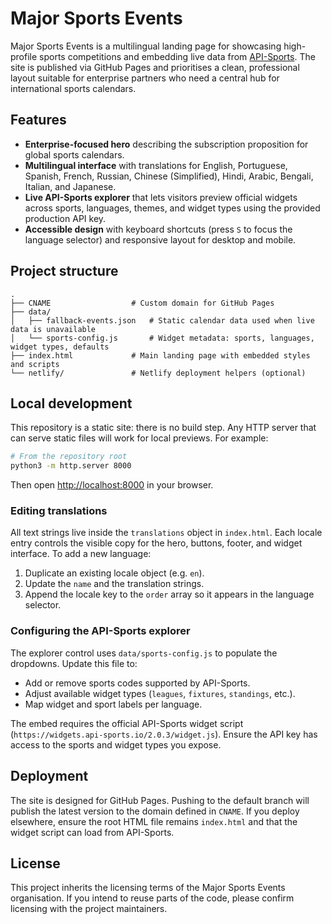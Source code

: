 # Major Sports Events

Major Sports Events is a multilingual landing page for showcasing high-profile sports competitions and embedding live data from [API-Sports](https://dashboard.api-football.com/). The site is published via GitHub Pages and prioritises a clean, professional layout suitable for enterprise partners who need a central hub for international sports calendars.

## Features

- **Enterprise-focused hero** describing the subscription proposition for global sports calendars.
- **Multilingual interface** with translations for English, Portuguese, Spanish, French, Russian, Chinese (Simplified), Hindi, Arabic, Bengali, Italian, and Japanese.
- **Live API-Sports explorer** that lets visitors preview official widgets across sports, languages, themes, and widget types using the provided production API key.
- **Accessible design** with keyboard shortcuts (press `S` to focus the language selector) and responsive layout for desktop and mobile.

## Project structure

```
.
├── CNAME                  # Custom domain for GitHub Pages
├── data/
│   ├── fallback-events.json   # Static calendar data used when live data is unavailable
│   └── sports-config.js       # Widget metadata: sports, languages, widget types, defaults
├── index.html             # Main landing page with embedded styles and scripts
└── netlify/               # Netlify deployment helpers (optional)
```

## Local development

This repository is a static site: there is no build step. Any HTTP server that can serve static files will work for local previews. For example:

```bash
# From the repository root
python3 -m http.server 8000
```

Then open <http://localhost:8000> in your browser.

### Editing translations

All text strings live inside the `translations` object in `index.html`. Each locale entry controls the visible copy for the hero, buttons, footer, and widget interface. To add a new language:

1. Duplicate an existing locale object (e.g. `en`).
2. Update the `name` and the translation strings.
3. Append the locale key to the `order` array so it appears in the language selector.

### Configuring the API-Sports explorer

The explorer control uses `data/sports-config.js` to populate the dropdowns. Update this file to:

- Add or remove sports codes supported by API-Sports.
- Adjust available widget types (`leagues`, `fixtures`, `standings`, etc.).
- Map widget and sport labels per language.

The embed requires the official API-Sports widget script (`https://widgets.api-sports.io/2.0.3/widget.js`). Ensure the API key has access to the sports and widget types you expose.

## Deployment

The site is designed for GitHub Pages. Pushing to the default branch will publish the latest version to the domain defined in `CNAME`. If you deploy elsewhere, ensure the root HTML file remains `index.html` and that the widget script can load from API-Sports.

## License

This project inherits the licensing terms of the Major Sports Events organisation. If you intend to reuse parts of the code, please confirm licensing with the project maintainers.
